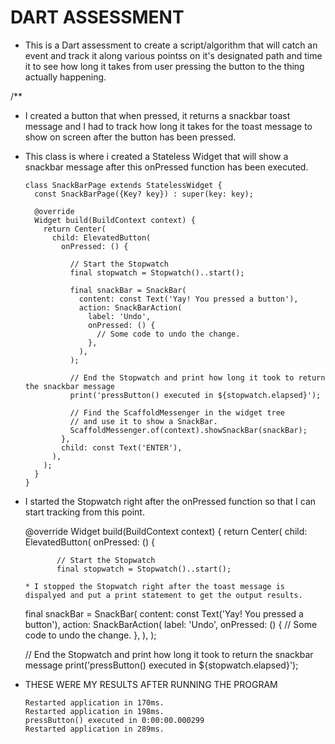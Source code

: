 # DART ASSESSMENT

* This is a Dart assessment to create a script/algorithm that will catch an event and track it along various pointss on it's designated path and time it to see how       long it takes from user pressing the button to the thing actually happening.

/**
 * I created a button that when pressed, it returns a snackbar toast message and I had to track how long it takes for the toast message to show on screen after the        button has been pressed.
 
 * This class is where i created a Stateless Widget that will show a snackbar message after this onPressed function has been executed.

       class SnackBarPage extends StatelessWidget {
         const SnackBarPage({Key? key}) : super(key: key);

         @override
         Widget build(BuildContext context) {
           return Center(
             child: ElevatedButton(
               onPressed: () {

                 // Start the Stopwatch
                 final stopwatch = Stopwatch()..start();

                 final snackBar = SnackBar(
                   content: const Text('Yay! You pressed a button'),
                   action: SnackBarAction(
                     label: 'Undo',
                     onPressed: () {
                       // Some code to undo the change.
                     },
                   ),
                 );

                 // End the Stopwatch and print how long it took to return the snackbar message
                 print('pressButton() executed in ${stopwatch.elapsed}');

                 // Find the ScaffoldMessenger in the widget tree
                 // and use it to show a SnackBar.
                 ScaffoldMessenger.of(context).showSnackBar(snackBar);
               },
               child: const Text('ENTER'),
             ),
           );
         }
       }


 * I started the Stopwatch right after the onPressed function so that I can start tracking from this point.

      @override
      Widget build(BuildContext context) {
        return Center(
          child: ElevatedButton(
            onPressed: () {

              // Start the Stopwatch
              final stopwatch = Stopwatch()..start();

       * I stopped the Stopwatch right after the toast message is dispalyed and put a print statement to get the output results.

      final snackBar = SnackBar(
        content: const Text('Yay! You pressed a button'),
        action: SnackBarAction(
          label: 'Undo',
          onPressed: () {
            // Some code to undo the change.
          },
        ),
      );

      // End the Stopwatch and print how long it took to return the snackbar message
      print('pressButton() executed in ${stopwatch.elapsed}');

* THESE WERE MY RESULTS AFTER RUNNING THE PROGRAM 

      Restarted application in 170ms.
      Restarted application in 198ms.
      pressButton() executed in 0:00:00.000299
      Restarted application in 289ms.

